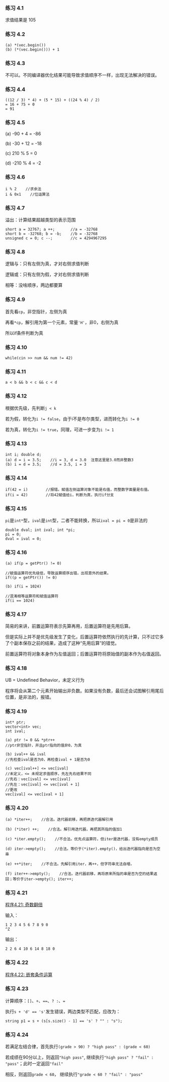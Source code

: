 ### 练习 4.1
求值结果是 105
### 练习 4.2
```
(a) *(vec.begin())
(b) (*(vec.begin())) + 1
```
### 练习 4.3
不可以。不同编译器优化结果可能导致求值顺序不一样，出现无法解决的错误。
### 练习 4.4
```
((12 / 3) * 4) + (5 * 15) + ((24 % 4) / 2)
= 16 + 75 + 0
= 91
```
### 练习 4.5
(a) -90 + 4 = -86

(b) -30 + 12 = -18

(c) 210 % 5 = 0

(d) -210 % 4 = -2
### 练习 4.6
```
i % 2    //求余法
i & 0x1    //位运算法
```
### 练习 4.7
溢出：计算结果超越类型的表示范围
```
short a = 32767; a ++;       //a = -32768
short b = -32768; b = -b;    //b = -32768
unsigned c = 0; c --;        //c = 4294967295
```
### 练习 4.8
逻辑与：只有左侧为真，才对右侧求值判断

逻辑或：只有左侧为假，才对右侧求值判断

相等：没啥顺序，两边都要算
### 练习 4.9
首先看`cp`，非空指针，左侧为真

再看`*cp`，解引用为第一个元素，常量`'H'`，非0，右侧为真

所以if条件判断为真
### 练习 4.10
```
while(cin >> num && num != 42)
```
### 练习 4.11
```
a < b && b < c && c < d
```
### 练习 4.12
根据优先级，先判断`j < k`

若为假，转化为`i != false`，由于i不是布尔类型，进而转化为`i != 0`

若为真，转化为`i != true`，同理，可进一步变为`i != 1`
### 练习 4.13
```
int i; double d;
(a) d = i = 3.5;    //i = 3, d = 3.0  注意这里是3.0而非整数3
(b) i = d = 3.5;    //d = 3.5, i = 3
```
### 练习 4.14
```
if(42 = i)        //报错。赋值左侧运算对象不能是右值，而整数字面量是右值。
if(i = 42)        //将42赋值给i，判断为真，执行if分支
```
### 练习 4.15
`pi`是`int*`型，`ival`是`int`型，二者不能转换，所以`ival = pi = 0`是非法的
```
double dval; int ival; int *pi;
pi = 0;
dval = ival = 0;
```
### 练习 4.16
```
(a) if(p = getPtr() != 0)

//赋值运算符优先级低，导致运算顺序出错，出现意外的结果。
if((p = getPtr()) != 0)

(b) if(i = 1024)

//混淆相等运算符和赋值运算符
if(i == 1024)
```
### 练习 4.17
简易的来讲，前置运算符表示先算再用，后置运算符是先用后算。

但是实际上并不是优先级发生了变化，后置运算符依然执行的先计算，只不过它多了个副本保存之前的结果，造成了这种“先用后算”的错觉。

前置运算符将对象本身作为左值返回；后置运算符将原始值的副本作为右值返回。
### 练习 4.18
UB = Undefined Behavior，未定义行为

程序将会从第二个元素开始输出非负数。如果没有负数，最后还会试图解引用尾后位置，是非法的，报错。
### 练习 4.19
```
int* ptr;
vector<int> vec;
int ival;

(a) ptr != 0 && *ptr++
//ptr非空指针，并且ptr指向的值非0，为真

(b) ival++ && ival
//先检查ival是否为0，再检查ival + 1是否为0

(c) vec[ival++] <= vec[ival]
//未定义，<= 未规定求值顺序，先左先右结果不同
//先右：vec[ival] <= vec[ival]
//先左：vec[ival] <= vec[ival + 1]
//更改
vec[ival] <= vec[ival + 1]
```
### 练习 4.20
```
(a) *iter++;    //合法。迭代器前移，再把原迭代器解引用

(b) (*iter) ++;    //合法。解引用迭代器，再把其所指的值加1

(c) *iter.empty();    //不合法。优先点运算符，但iter是迭代器，没有empty成员

(d) iter->empty();    //合法。等价于(*iter).empty()，给出迭代器指向是否为空串

(e) ++*iter;    //不合法。先解引用iter，再++，但字符串无法自增。

(f) iter++->empty();    //合法。迭代器前移，再将原来所指的串是否为空的结果返回；等价于iter->empty(); iter++;
```
### 练习 4.21
[程序4.21: 奇数翻倍](4.21.cpp)

输入：
```
1 2 3 4 5 6 7 8 9 0
^Z
```
输出：
```
2 2 6 4 10 6 14 8 18 0
```
### 练习 4.22
[程序4.22: 嵌套条件运算](4.22.cpp)
### 练习 4.23
计算顺序：`[]`、`+`、`==`、`? :`、`=`

执行`s + 'd' == 's'`发生错误，两边类型不匹配，应改为：
```
string p1 = s + (s[s.size() - 1] == 's' ? "" : "s");
```
### 练习 4.24
若满足左结合律，首先执行`(grade > 90) ? "high pass" : (grade < 60)`

若成绩在90分以上，则返回`"high pass"`, 继续执行`"high pass" ? "fail" : "pass"`；此时一定返回`"fail"`

相反，则返回`grade < 60`， 继续执行`"grade < 60 ? "fail" : "pass"`
